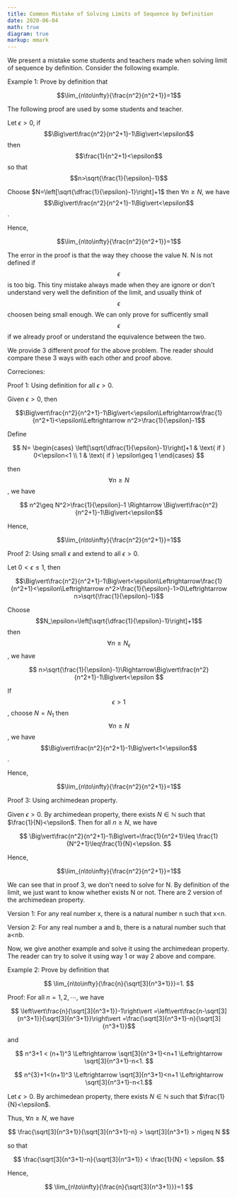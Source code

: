 ```yaml
---
title: Common Mistake of Solving Limits of Sequence by Definition
date: 2020-06-04
math: true
diagram: true
markup: mmark
---
```

We present a mistake some students and teachers made when solving limit of sequence by definition. Consider the following example.

Example 1: Prove by definition that

$$\lim_{n\to\infty}{\frac{n^2}{n^2+1}}=1$$

The following proof are used by some students and teacher.

Let $\epsilon>0$, if $$\Big\vert\frac{n^2}{n^2+1}-1\Big\vert<\epsilon$$ then $$\frac{1}{n^2+1}<\epsilon$$ so that $$n>\sqrt{\frac{1}{\epsilon}-1}$$

Choose $N=\left[\sqrt{\dfrac{1}{\epsilon}-1}\right]+1$ then $\forall n\geq N$, we have
$$\Big\vert\frac{n^2}{n^2+1}-1\Big\vert<\epsilon$$.

Hence,

$$\lim_{n\to\infty}{\frac{n^2}{n^2+1}}=1$$

The error in the proof is that the way they choose the value N. N is not defined if $$\epsilon$$ is too big. This tiny mistake always made when they are ignore or don't understand very well the definition of the limit, and usually think of $$\epsilon$$ choosen being small enough. We can only prove for sufficently small $$\epsilon$$ if we already proof or understand the equivalence between the two.

We provide 3 different proof for the above problem. The reader should compare these 3 ways with each other and proof above.

Correciones:

Proof 1: Using definition for all $\epsilon>0$.

Given $\epsilon>0$, then

$$\Big\vert\frac{n^2}{n^2+1}-1\Big\vert<\epsilon\Leftrightarrow\frac{1}{n^2+1}<\epsilon\Leftrightarrow n^2>\frac{1}{\epsilon}-1$$ 

Define

$$ N=
\begin{cases}
\left[\sqrt{\dfrac{1}{\epsilon}-1}\right]+1 & \text{ if } 0<\epsilon<1 \\
1 & \text{ if } \epsilon\geq 1
\end{cases}
$$

then $$\forall n\geq N$$, we have

$$ n^2\geq N^2>\frac{1}{\epsilon}-1 \Rightarrow
\Big\vert\frac{n^2}{n^2+1}-1\Big\vert<\epsilon$$

Hence,

$$\lim_{n\to\infty}{\frac{n^2}{n^2+1}}=1$$

Proof 2: Using small $\epsilon$ and extend to all $\epsilon>0$.

Let $0<\epsilon\leq 1$, then

$$\Big\vert\frac{n^2}{n^2+1}-1\Big\vert<\epsilon\Leftrightarrow\frac{1}{n^2+1}<\epsilon\Leftrightarrow n^2>\frac{1}{\epsilon}-1>0\Leftrightarrow n>\sqrt{\frac{1}{\epsilon}-1}$$

Choose $$N_\epsilon=\left[\sqrt{\dfrac{1}{\epsilon}-1}\right]+1$$ then $$\forall n\geq N_\epsilon $$, we have

$$ n>\sqrt{\frac{1}{\epsilon}-1}\Rightarrow\Big\vert\frac{n^2}{n^2+1}-1\Big\vert<\epsilon $$

If $$\epsilon> 1$$, choose $N=N_1$ then $$\forall n\geq N$$, we have
$$\Big\vert\frac{n^2}{n^2+1}-1\Big\vert<1<\epsilon$$.

Hence,

$$\lim_{n\to\infty}{\frac{n^2}{n^2+1}}=1$$

Proof 3: Using archimedean property.

Given $\epsilon>0$. By archimedean property, there exists $N\in\mathbb{N}$ such that $\frac{1}{N}<\epsilon$. Then for all $n\geq N$, we have

$$
\Big\vert\frac{n^2}{n^2+1}-1\Big\vert=\frac{1}{n^2+1}\leq \frac{1}{N^2+1}\leq\frac{1}{N}<\epsilon.
$$

Hence,

$$\lim_{n\to\infty}{\frac{n^2}{n^2+1}}=1$$

We can see that in proof 3, we don't need to solve for N. By definition of the limit, we just want to know whether exists N or not. There are 2 version of the archimedean property.

Version 1: For any real number x, there is a natural number n such that x<n.

Version 2: For any real number a and b, there is a natural number such that a<nb.

Now, we give another example and solve it using the archimedean property. The reader can try to solve it using way 1 or way 2 above and compare.

Example 2: Prove by definition that

$$
\lim_{n\to\infty}{\frac{n}{\sqrt[3]{n^3+1}}}=1.
$$

Proof: For all $n=1,2,\cdots$, we have

$$ \left\vert\frac{n}{\sqrt[3]{n^3+1}}-1\right\vert
=\left\vert\frac{n-\sqrt[3]{n^3+1}}{\sqrt[3]{n^3+1}}\right\vert
=\frac{\sqrt[3]{n^3+1}-n}{\sqrt[3]{n^3+1}}$$

and

$$ n^3+1 < (n+1)^3 \Leftrightarrow \sqrt[3]{n^3+1}<n+1 \Leftrightarrow \sqrt[3]{n^3+1}-n<1. $$

$$ n^{3}+1<(n+1)^3 \Leftrightarrow \sqrt[3]{n^3+1}<n+1 \Leftrightarrow \sqrt[3]{n^3+1}-n<1.$$

Let $\epsilon>0$. By archimedean property, there exists $N\in\mathbb{N}$ such that $\frac{1}{N}<\epsilon$.

Thus, $\forall n\geq N$, we have

$$
\frac{\sqrt[3]{n^3+1}}{\sqrt[3]{n^3+1}-n} > \sqrt[3]{n^3+1} > n\geq N
$$

so that 

$$
\frac{\sqrt[3]{n^3+1}-n}{\sqrt[3]{n^3+1}} < \frac{1}{N} < \epsilon.
$$

Hence,

$$
\lim_{n\to\infty}{\frac{n}{\sqrt[3]{n^3+1}}}=1
$$
